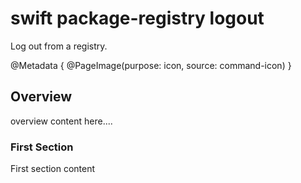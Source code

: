 # swift package-registry logout

Log out from a registry.

@Metadata {
    @PageImage(purpose: icon, source: command-icon)
}

## Overview

overview content here....

### First Section

First section content
